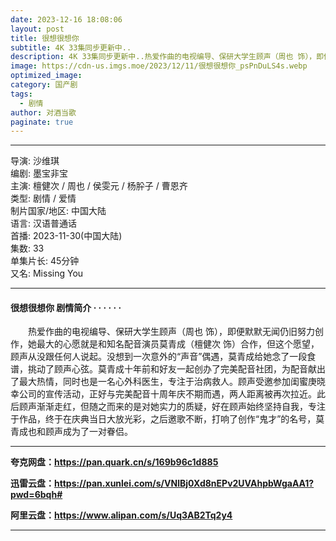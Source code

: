 ```yaml
---
date: 2023-12-16 18:08:06
layout: post
title: 很想很想你
subtitle: 4K 33集同步更新中..
description: 4K 33集同步更新中..热爱作曲的电视编导、保研大学生顾声（周也 饰），即便默默无闻仍旧努力创作，她最大的心愿就是和知名配音演员莫青成（檀健次 饰）合作，但这个愿望，顾声从没跟任何人说起...
image: https://cdn-us.imgs.moe/2023/12/11/很想很想你_psPnDuLS4s.webp
optimized_image: 
category: 国产剧
tags:
  - 剧情
author: 对酒当歌
paginate: true
---
```


---

导演: 沙维琪  
编剧: 墨宝非宝  
主演: 檀健次 / 周也 / 侯雯元 / 杨肸子 / 曹恩齐  
类型: 剧情 / 爱情  
制片国家/地区: 中国大陆  
语言: 汉语普通话  
首播: 2023-11-30(中国大陆)  
集数: 33  
单集片长: 45分钟  
又名: Missing You  

---

#### 很想很想你 剧情简介 · · · · · ·

　　热爱作曲的电视编导、保研大学生顾声（周也 饰），即便默默无闻仍旧努力创作，她最大的心愿就是和知名配音演员莫青成（檀健次 饰）合作，但这个愿望，顾声从没跟任何人说起。没想到一次意外的“声音”偶遇，莫青成给她念了一段食谱，挑动了顾声心弦。莫青成十年前和好友一起创办了完美配音社团，为配音献出了最大热情，同时也是一名心外科医生，专注于治病救人。顾声受邀参加闺蜜庚晓幸公司的宣传活动，正好与完美配音十周年庆不期而遇，两人距离被再次拉近。此后顾声渐渐走红，但随之而来的是对她实力的质疑，好在顾声始终坚持自我，专注于作品，终于在庆典当日大放光彩，之后邀歌不断，打响了创作“鬼才”的名号，莫青成也和顾声成为了一对眷侣。

---

**夸克网盘：<https://pan.quark.cn/s/169b96c1d885>**

**迅雷云盘：<https://pan.xunlei.com/s/VNlBj0Xd8nEPv2UVAhpbWgaAA1?pwd=6bqh#>**

**阿里云盘：<https://www.alipan.com/s/Uq3AB2Tq2y4>**

---
